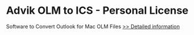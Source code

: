 # Advik OLM to ICS - Personal License
Software to Convert Outlook for Mac OLM Files
[>> Detailed information](https://secure.shareit.com/shareit/product.html?productid=300807094&affiliateid=200057808)